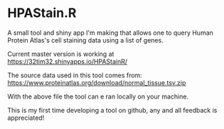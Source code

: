 # HPAStain.R
A small tool and shiny app I'm making that allows one to query Human Protein Atlas's cell staining data using a list of genes.

Current master version is working at https://32tim32.shinyapps.io/HPAStainR/

The source data used in this tool comes from: https://www.proteinatlas.org/download/normal_tissue.tsv.zip

With the above file the tool can e ran locally on your machine.

This is my first time developing a tool on github, any and all feedback is appreciated!
